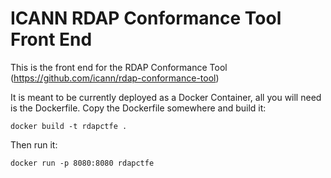 ICANN RDAP Conformance Tool Front End
======================================

This is the front end for the RDAP Conformance Tool (https://github.com/icann/rdap-conformance-tool)


It is meant to be currently deployed as a Docker Container, all you will need is the Dockerfile.
Copy the Dockerfile somewhere and build it:

  `docker build -t rdapctfe .`

Then run it:

  `docker run -p 8080:8080 rdapctfe`

